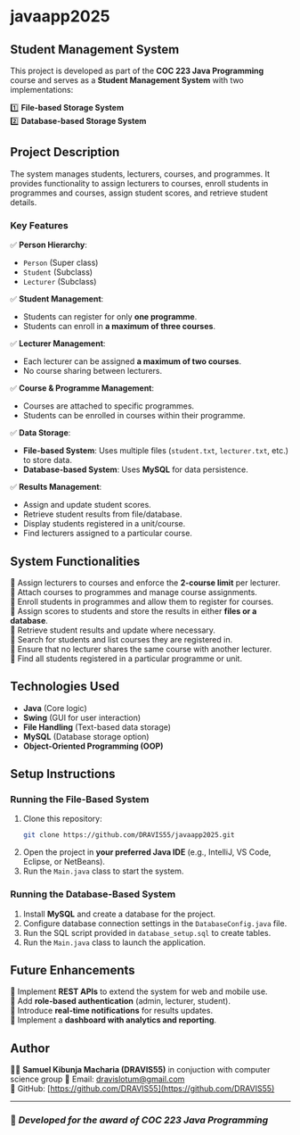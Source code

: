 # javaapp2025

## Student Management System

This project is developed as part of the **COC 223 Java Programming** course and serves as a **Student Management System** with two implementations:

1️⃣ **File-based Storage System**  
2️⃣ **Database-based Storage System**  

## Project Description
The system manages students, lecturers, courses, and programmes. It provides functionality to assign lecturers to courses, enroll students in programmes and courses, assign student scores, and retrieve student details.

### Key Features
✅ **Person Hierarchy**:
- `Person` (Super class)
- `Student` (Subclass)
- `Lecturer` (Subclass)

✅ **Student Management**:
- Students can register for only **one programme**.
- Students can enroll in **a maximum of three courses**.

✅ **Lecturer Management**:
- Each lecturer can be assigned **a maximum of two courses**.
- No course sharing between lecturers.

✅ **Course & Programme Management**:
- Courses are attached to specific programmes.
- Students can be enrolled in courses within their programme.

✅ **Data Storage**:
- **File-based System**: Uses multiple files (`student.txt`, `lecturer.txt`, etc.) to store data.
- **Database-based System**: Uses **MySQL** for data persistence.

✅ **Results Management**:
- Assign and update student scores.
- Retrieve student results from file/database.
- Display students registered in a unit/course.
- Find lecturers assigned to a particular course.

## System Functionalities
🔹 Assign lecturers to courses and enforce the **2-course limit** per lecturer.  
🔹 Attach courses to programmes and manage course assignments.  
🔹 Enroll students in programmes and allow them to register for courses.  
🔹 Assign scores to students and store the results in either **files or a database**.  
🔹 Retrieve student results and update where necessary.  
🔹 Search for students and list courses they are registered in.  
🔹 Ensure that no lecturer shares the same course with another lecturer.  
🔹 Find all students registered in a particular programme or unit.  

## Technologies Used
- **Java** (Core logic)
- **Swing** (GUI for user interaction)
- **File Handling** (Text-based data storage)
- **MySQL** (Database storage option)
- **Object-Oriented Programming (OOP)**

## Setup Instructions
### Running the File-Based System
1. Clone this repository:
   ```bash
   git clone https://github.com/DRAVIS55/javaapp2025.git
   ```
2. Open the project in **your preferred Java IDE** (e.g., IntelliJ, VS Code, Eclipse, or NetBeans).
3. Run the `Main.java` class to start the system.

### Running the Database-Based System
1. Install **MySQL** and create a database for the project.
2. Configure database connection settings in the `DatabaseConfig.java` file.
3. Run the SQL script provided in `database_setup.sql` to create tables.
4. Run the `Main.java` class to launch the application.

## Future Enhancements
🚀 Implement **REST APIs** to extend the system for web and mobile use.  
🚀 Add **role-based authentication** (admin, lecturer, student).  
🚀 Introduce **real-time notifications** for results updates.  
🚀 Implement a **dashboard with analytics and reporting**.

## Author
👨‍💻 **Samuel Kibunja Macharia (DRAVIS55)**  in conjuction with computer science group 
📧 Email: [dravislotum@gmail.com](mailto:your-email@example.com)  
🔗 GitHub: [https://github.com/DRAVIS55](https://github.com/DRAVIS55)

---
### 🚀 *Developed for the award of COC 223 Java Programming*

